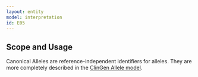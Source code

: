 ```yaml
---
layout: entity
model: interpretation
id: E05
---
```


Scope and Usage
---------------

Canonical Alleles are reference-independent identifiers for alleles.  They are more completely described in the [ClinGen Allele model](http://datamodel.clinicalgenome.org/allele/master/index.html).

